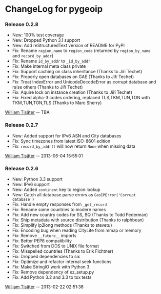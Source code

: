 # ChangeLog for pygeoip

### Release 0.2.8

* New: 100% test coverage
* New: Dropped Python 3.1 support
* New: Add reStructuredText version of README for PyPI
* Fix: Rename `region_name` to `region_code` (returned by `region_by_name` and `record_by_addr`)
* Fix: Rename `id_by_addr` to `_id_by_addr`
* Fix: Make internal meta class private
* Fix: Support caching on class inheritance (Thanks to Jiří Techet)
* Fix: Properly open databases on GAE (Thanks to Jiří Techet)
* Fix: Treat IndexError and UnicodeDecodeError as corrupt database and raise others (Thanks to Jiří Techet)
* Fix: Aquire lock on instance creation (Thanks to Jiří Techet)
* Fix: Fixed alpha-3 codes ordering, replaced TLS,TKM,TUN,TON with TKM,TUN,TON,TLS (Thanks to Marc Sherry)

[William Tisäter](mailto:william@defunct.cc) -- TBA

### Release 0.2.7

* New: Added support for IPv6 ASN and City databases
* Fix: Sync timezones from latest ISO-8601 edition
* Fix: `record_by_addr()` will now return `None` when missing data

[William Tisäter](mailto:william@defunct.cc) -- 2013-06-04 15:55:01

### Release 0.2.6

* New: Python 3.3 support
* New: IPv6 support
* New: Added `continent` key to region lookup
* New: Catch all database parse errors as `GeoIPError('Corrupt database')`
* Fix: Handle empty responses from `_get_record`
* Fix: Rename some countries to modern names
* Fix: Add new country codes for SS, BQ (Thanks to Todd Federman)
* Fix: Ship metadata with source distribution (Thanks to ralphbean)
* Fix: Simplify ip2long methods (Thanks to stevetu)
* Fix: Encoding bug when reading CityLite from mmap or memory
* Fix: Remove `__future__` imports
* Fix: Better PEP8 compatibility
* Fix: Switched from DOS to UNIX file format
* Fix: Misspelled countries (Thanks to Erik Fichtner)
* Fix: Dropped dependencies to six
* Fix: Optimize and refactor internal seek functions
* Fix: Make StringIO work with Python 3
* Fix: Remove dependency of ez_setup.py
* Fix: Add Python 3.2 and 3.3 to tox tests

[William Tisäter](mailto:william@defunct.cc) -- 2013-02-22 02:51:36

